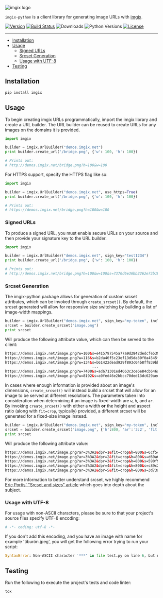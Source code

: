 <!-- ix-docs-ignore -->
![imgix logo](https://assets.imgix.net/sdk-imgix-logo.svg)

`imgix-python` is a client library for generating image URLs with [imgix](https://www.imgix.com/).

[![Version](https://img.shields.io/pypi/v/imgix.svg)](https://pypi.org/project/imgix/)
[![Build Status](https://travis-ci.org/imgix/imgix-python.svg?branch=master)](https://travis-ci.org/imgix/imgix-python)
![Downloads](https://img.shields.io/pypi/dm/imgix)
![Python Versions](https://img.shields.io/pypi/pyversions/imgix)
[![License](https://img.shields.io/github/license/imgix/imgix-python)](https://github.com/imgix/imgix-python/blob/master/LICENSE)

---
<!-- /ix-docs-ignore -->

- [Installation](#installation)
- [Usage](#usage)
  - [Signed URLs](#signed-urls)
  - [Srcset Generation](#srcset-generation)
  - [Usage with UTF-8](#usage-with-utf-8)
- [Testing](#testing)

## Installation

``` bash
pip install imgix
```

## Usage

To begin creating imgix URLs programmatically, import the imgix
library and create a URL builder. The URL builder can be reused to
create URLs for any images on the domains it is provided.

``` python
import imgix

builder = imgix.UrlBuilder("demos.imgix.net")
print builder.create_url("/bridge.png", {'w': 100, 'h': 100})

# Prints out:
# http://demos.imgix.net/bridge.png?h=100&w=100
```

For HTTPS support, specify the HTTPS flag like so:

``` python
import imgix

builder = imgix.UrlBuilder("demos.imgix.net", use_https=True)
print builder.create_url("/bridge.png", {'w': 100, 'h': 100})

# Prints out:
# https://demos.imgix.net/bridge.png?h=100&w=100
```

### Signed URLs

To produce a signed URL, you must enable secure URLs on your source and
then provide your signature key to the URL builder.

``` python
import imgix

builder = imgix.UrlBuilder("demos.imgix.net", sign_key="test1234")
print builder.create_url("/bridge.png", {'w': 100, 'h': 100})

# Prints out:
# http://demos.imgix.net/bridge.png?h=100&w=100&s=7370d6e36bb2262e73b19578739af1af
```

### Srcset Generation

The imgix-python package allows for generation of custom srcset
attributes, which can be invoked through `create_srcset()`. By default,
the srcset generated will allow for responsive size switching by
building a list of image-width mappings.

``` python
builder = imgix.UrlBuilder("demos.imgix.net", sign_key="my-token", include_library_param=False)
srcset = builder.create_srcset("image.png")
print srcset
```

Will produce the following attribute value, which can then be served to
the client:

``` html
https://demos.imgix.net/image.png?w=100&s=e415797545a77a9d2842dedcfe539c9a 100w,
https://demos.imgix.net/image.png?w=116&s=b2da46f5c23ef13d5da30f0a4545f33f 116w,
https://demos.imgix.net/image.png?w=134&s=b61422dead929f893c04b8ff839bb088 134w,
                                        ...
https://demos.imgix.net/image.png?w=7400&s=ad671301ed4663c3ce6e84cb646acb96 7400w,
https://demos.imgix.net/image.png?w=8192&s=a0fed46e2bbcc70ded13dc629aee5398 8192w
```

In cases where enough information is provided about an image\'s
dimensions, `create_srcset()` will instead build a srcset that will
allow for an image to be served at different resolutions. The parameters
taken into consideration when determining if an image is fixed-width are
`w`, `h`, and `ar`. By invoking `create_srcset()` with either a width
**or** the height and aspect ratio (along with `fit=crop`, typically)
provided, a different srcset will be generated for a fixed-size image
instead.

``` python
builder = imgix.UrlBuilder("demos.imgix.net", sign_key="my-token", include_library_param=False)
srcset = builder.create_srcset("image.png", {'h':800, 'ar':'3:2', 'fit':'crop'})
print srcset
```

Will produce the following attribute value:

``` html
https://demos.imgix.net/image.png?ar=3%3A2&dpr=1&fit=crop&h=800&s=6cf5c443d1eb98bc3d96ea569fcef088 1x,
https://demos.imgix.net/image.png?ar=3%3A2&dpr=2&fit=crop&h=800&s=d60a61a5f34545922bd8dff4e53a0555 2x,
https://demos.imgix.net/image.png?ar=3%3A2&dpr=3&fit=crop&h=800&s=590f96aa426f8589eb7e449ebbeb66e7 3x,
https://demos.imgix.net/image.png?ar=3%3A2&dpr=4&fit=crop&h=800&s=c89c2fd3148957647e86cfc32ba20517 4x,
https://demos.imgix.net/image.png?ar=3%3A2&dpr=5&fit=crop&h=800&s=3d73af69d78d49eef0f81b4b5d718a2c 5x
```

For more information to better understand srcset, we highly recommend
[Eric Portis\' \"Srcset and sizes\"
article](https://ericportis.com/posts/2014/srcset-sizes/) which goes
into depth about the subject.

### Usage with UTF-8

For usage with non-ASCII characters, please be sure to that your
project's source files specify UTF-8 encoding:

``` python
# -*- coding: utf-8 -*-
```

If you don\'t add this encoding, and you have an image with name for
example \'tiburón.jpeg\', you will get the following error trying to run
your script:

``` python
SyntaxError: Non-ASCII character '***' in file test.py on line 6, but no encoding declared; see http://www.python.org/peps/pep-0263.html for details
```

## Testing

Run the following to execute the project's tests and code linter:

``` bash
tox
```
